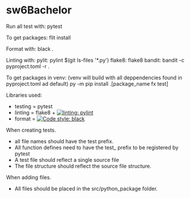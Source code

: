 # sw6Bachelor


Run all test with:
pytest

To get packages:
flit install

Format with:
black .

Linting with:
pylit: pylint $(git ls-files '*.py')
flake8: flake8
bandit: bandit -c pyproject.toml -r .

To get packages in venv: (venv will build with all deppendencies found in pyproject.toml ad default)
py -m pip install .[package_name fx test]

Libraries used:
-  testing = pytest
-  linting = flake8 + [![linting: pylint](https://img.shields.io/badge/linting-pylint-yellowgreen)](https://github.com/pylint-dev/pylint)
-  format = [![Code style: black](https://img.shields.io/badge/code%20style-black-000000.svg)](https://github.com/psf/black)



When creating tests.
- all file names should have the test prefix.
- All function defines need to have the test_ prefix to be registered by pytest
- A test file should reflect a single source file
- The file structure should reflect the source file structure.

When adding files.
- All files should be placed in the src/python_package folder.
